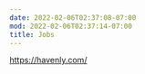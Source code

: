 ```yaml
---
date: 2022-02-06T02:37:08-07:00
mod: 2022-02-06T02:37:14-07:00
title: Jobs
---
```


https://havenly.com/
